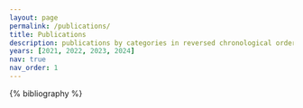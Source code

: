 ```yaml
---
layout: page
permalink: /publications/
title: Publications
description: publications by categories in reversed chronological order. generated by jekyll-scholar. see latest work on <a href='https://scholar.google.com/citations?user=0uYehJsAAAAJ'><u>google scholar</u></a> page.
years: [2021, 2022, 2023, 2024]
nav: true
nav_order: 1
---
```


<!-- _pages/publications.md -->
<div class="publications">

{% bibliography %}

</div>
